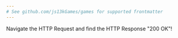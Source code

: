 ```yaml
---
# See github.com/js13kGames/games for supported frontmatter
---
```

Navigate the HTTP Request and find the HTTP Response "200 OK"!